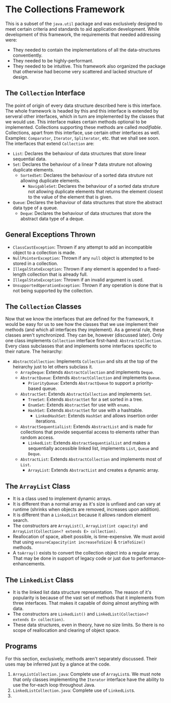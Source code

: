 # The Collections Framework

This is a subset of the `java.util` package and was exclusively designed to meet certain criteria and standards to aid application development. While development of this framework, the requirements that needed addressing were:
- They needed to contain the implementations of all the data-structures conventiently.
- They needed to be highly-performant.
- They needed to be intuitive.
This framework also organized the package that otherwise had become very scattered and lacked structure of design.


## The `Collection` Interface

The point of origin of every data structure described here is this interface. The whole framework is headed by this and this interface is extended by serveral other interfaces, which in turn are implemented by the classes that we would use. This interface makes certain methods optional to be implemented. Collections supporting these methods are called *modifiable*.
Collections, apart from this interface, use certain other interfaces as well. Examples: `Comparator`, `Iterator`, `Spliterator`, etc. that we shall see soon.
The interfaces that extend `Collection` are:
- `List`: Declares the behaviour of data structures that store linear sequential data.
- `Set`: Declares the behaviour of a linear **?** data struture not allowing duplicate elements.
  - `SortedSet`: Declares the behaviour of a sorted data struture not allowing duplicate elements.
    - `NavigableSet`: Declares the behaviour of a sorted data struture not allowing duplicate elements that returns the element closest to the value of the element that is given.
- `Queue`: Declares the behaviour of data structures that store the abstract data type of a queue.
  - `Deque`: Declares the behaviour of data structures that store the abstract data type of a deque.


## General Exceptions Thrown

- `ClassCastException`: Thrown if any attempt to add an incompatible object to a collection is made.
- `NullPointerException`: Thrown if any `null` object is attempted to be stored in a collection.
- `IllegalStateException`: Thrown if any element is appended to a fixed-length collection that is already full.
- `IllegalStateException`: Thrown if an invalid argument is used.
- `UnsupportedOperationException`: Thrown if any operation is done that is not being supported by the collection.


## The `Collection` Classes

Now that we know the interfaces that are defined for the framework, it would be easy for us to see how the classes that we use implement their methods (and which all interfaces they implement). As a general rule, these classes aren't synchronized. They can be, however (discussed later).
Only one class implements `Collection` interface first-hand: `AbstractCollection`. Every class subclasses that and implements some interfaces specific to their nature. The heirarchy:
- `AbstractCollection`: Implements `Collection` and sits at the top of the heirarchy just to let others subclass it.
  - `ArrayDeque`: Extends `AbstractCollection` and implements `Deque`.
  - `AbstractQueue`: Extends `AbstractCollection` and implements `Queue`.
    - `PriorityQueue`: Extends `AbstractQueue` to support a priority-based queue.
  - `AbstractSet`: Extends `AbstractCollection` and implements `Set`.
    - `TreeSet`: Extends `AbstractSet` for a set sorted in a tree.
    - `EnumSet`: Extends `AbstractSet` for use with `enums`.
    - `HashSet`: Extends `AbstractSet` for use with a hashtable.
      - `LinkedHashSet`: Extends `HashSet` and allows insertion order iterations.
  - `AbstractSequentialList`: Extends `AbstractList` and is made for collections that provide sequential access to elements rather than random access.
    - `LinkedList`: Extends `AbstractSequentialList` and makes a sequentially accessible linked list, implements `List`, `Queue` and `Deque`.
  - `AbstractList`: Extends `AbstractCollection` and implements most of `List`.
    - `ArrayList`: Extends `AbstractList` and creates a dynamic array.
    

## The `ArrayList` Class

- It is a class used to implement dynamic arrays. 
- It is different than a normal array as it's size is unfixed and can vary at runtime (shrinks when objects are removed, increases upon addition).
- It is different than a `LinkedList` because it allows random element search.
- The constructors are `ArrayList()`, `ArrayList(int capacity)` and `ArrayList(Collection<? extends E> collection)`.
- Reallocation of space, albeit possible, is time-expensive. We must avoid that using `ensureCapacity(int increaseToSize)` & `trimToSize()` methods.
- A `toArray()` exists to convert the collection object into a regular array. That may be done in support of legacy code or just due to performance-enhancements.


## The `LinkedList` Class

- It is the linked list data structure representation. The reason of it's popularity is because of the vast set of methods that it implements from three interfaces. That makes it capable of doing almost anything with data.
- The constructors are `LinkedList()` and `LinkedList(Collection<? extends E> collection)`.
- These data structures, even in theory, have no size limits. So there is no scope of reallocation and clearing of object space.


## Programs

For this section, exclusively, methods aren't separately discussed. Their uses may be inferred just by a glance at the code.
1. `ArrayListCollection.java`: Complete use of `ArrayList`s. We must note that only classes implementing the `Iterator` interface have the ability to use the for-each loop throughout Java.
1. `LinkedListCollection.java`: Complete use of `LinkedList`s.
1. 